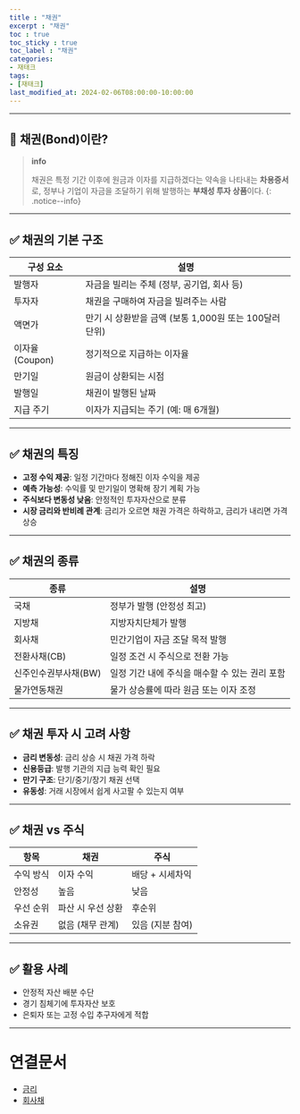 ```yaml
---
title : "채권"
excerpt : "채권"
toc : true
toc_sticky : true
toc_label : "채권"
categories:
- 재태크
tags:
- [재태크]
last_modified_at: 2024-02-06T08:00:00-10:00:00
---
```

  
---
  
## 📌 채권(Bond)이란?

> **info**
>
> 채권은 특정 기간 이후에 원금과 이자를 지급하겠다는 약속을 나타내는 **차용증서**로, 정부나 기업이 자금을 조달하기 위해 발행하는 **부채성 투자 상품**이다. 
{: .notice--info}  

---
  
## ✅ 채권의 기본 구조

| 구성 요소 | 설명 |
|-----------|------|
| 발행자     | 자금을 빌리는 주체 (정부, 공기업, 회사 등) |
| 투자자     | 채권을 구매하여 자금을 빌려주는 사람 |
| 액면가     | 만기 시 상환받을 금액 (보통 1,000원 또는 100달러 단위) |
| 이자율(Coupon) | 정기적으로 지급하는 이자율 |
| 만기일     | 원금이 상환되는 시점 |
| 발행일     | 채권이 발행된 날짜 |
| 지급 주기  | 이자가 지급되는 주기 (예: 매 6개월) |

---
  
## ✅ 채권의 특징

- **고정 수익 제공**: 일정 기간마다 정해진 이자 수익을 제공
- **예측 가능성**: 수익률 및 만기일이 명확해 장기 계획 가능
- **주식보다 변동성 낮음**: 안정적인 투자자산으로 분류
- **시장 금리와 반비례 관계**: 금리가 오르면 채권 가격은 하락하고, 금리가 내리면 가격 상승

---
  
## ✅ 채권의 종류

| 종류 | 설명 |
|------|------|
| 국채 | 정부가 발행 (안정성 최고) |
| 지방채 | 지방자치단체가 발행 |
| 회사채 | 민간기업이 자금 조달 목적 발행 |
| 전환사채(CB) | 일정 조건 시 주식으로 전환 가능 |
| 신주인수권부사채(BW) | 일정 기간 내에 주식을 매수할 수 있는 권리 포함 |
| 물가연동채권 | 물가 상승률에 따라 원금 또는 이자 조정 |

---
  
## ✅ 채권 투자 시 고려 사항

- **금리 변동성**: 금리 상승 시 채권 가격 하락
- **신용등급**: 발행 기관의 지급 능력 확인 필요
- **만기 구조**: 단기/중기/장기 채권 선택
- **유동성**: 거래 시장에서 쉽게 사고팔 수 있는지 여부

---
  
## ✅ 채권 vs 주식

| 항목 | 채권 | 주식 |
|------|------|------|
| 수익 방식 | 이자 수익 | 배당 + 시세차익 |
| 안정성 | 높음 | 낮음 |
| 우선 순위 | 파산 시 우선 상환 | 후순위 |
| 소유권 | 없음 (채무 관계) | 있음 (지분 참여) |

---
  
## ✅ 활용 사례

- 안정적 자산 배분 수단
- 경기 침체기에 투자자산 보호
- 은퇴자 또는 고정 수입 추구자에게 적합

---
  
# 연결문서
- [금리](../../재태크/재태크-금리)
- [회사채](../../재태크/재태크-회사채)
